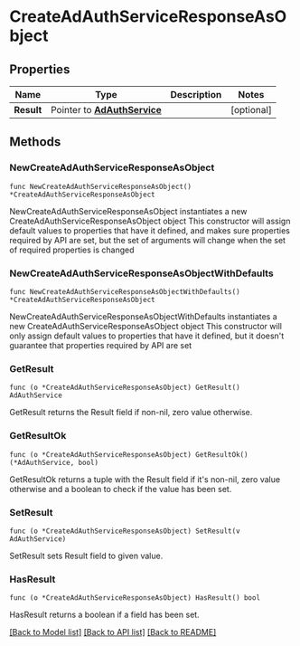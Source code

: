 # CreateAdAuthServiceResponseAsObject

## Properties

Name | Type | Description | Notes
------------ | ------------- | ------------- | -------------
**Result** | Pointer to [**AdAuthService**](AdAuthService.md) |  | [optional] 

## Methods

### NewCreateAdAuthServiceResponseAsObject

`func NewCreateAdAuthServiceResponseAsObject() *CreateAdAuthServiceResponseAsObject`

NewCreateAdAuthServiceResponseAsObject instantiates a new CreateAdAuthServiceResponseAsObject object
This constructor will assign default values to properties that have it defined,
and makes sure properties required by API are set, but the set of arguments
will change when the set of required properties is changed

### NewCreateAdAuthServiceResponseAsObjectWithDefaults

`func NewCreateAdAuthServiceResponseAsObjectWithDefaults() *CreateAdAuthServiceResponseAsObject`

NewCreateAdAuthServiceResponseAsObjectWithDefaults instantiates a new CreateAdAuthServiceResponseAsObject object
This constructor will only assign default values to properties that have it defined,
but it doesn't guarantee that properties required by API are set

### GetResult

`func (o *CreateAdAuthServiceResponseAsObject) GetResult() AdAuthService`

GetResult returns the Result field if non-nil, zero value otherwise.

### GetResultOk

`func (o *CreateAdAuthServiceResponseAsObject) GetResultOk() (*AdAuthService, bool)`

GetResultOk returns a tuple with the Result field if it's non-nil, zero value otherwise
and a boolean to check if the value has been set.

### SetResult

`func (o *CreateAdAuthServiceResponseAsObject) SetResult(v AdAuthService)`

SetResult sets Result field to given value.

### HasResult

`func (o *CreateAdAuthServiceResponseAsObject) HasResult() bool`

HasResult returns a boolean if a field has been set.


[[Back to Model list]](../README.md#documentation-for-models) [[Back to API list]](../README.md#documentation-for-api-endpoints) [[Back to README]](../README.md)


